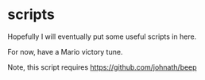 # scripts
Hopefully I will eventually put some useful scripts in here.

For now, have a Mario victory tune.

Note, this script requires https://github.com/johnath/beep
